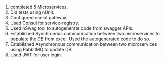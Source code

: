 1. completed 5 Microservices.
2. Did tests using nUnit.
3. Configured ocelot gateway.
4. Used Consul for service-registry.
5. Used nSwag tool to autogenerate code from swagger APIs.
6. Established Synchronous communication between two microservices to populate the DB from excel. Used the autogenerated code to do so.
7. Established Asynchronous communication between two microservices using RabbitMQ to update DB.
8. Used JWT for user login.
